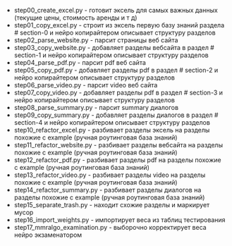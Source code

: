 * step00_create_excel.py - готовит эксель для самых важных данных (текущие цены, стоимость аренды и т д)
* step01_copy_excel.py - строит из эксель первую базу знаний раздела # section-0 и нейро копирайтером опиcывает структуру разделов
* step02_parse_website.py - парсит страницы веб сайта
* step03_copy_website.py - добавляет разделы вебсайта в раздел # section-1 и нейро копирайтером опиcывает структуру разделов
* step04_parse_pdf.py - парсит pdf веб сайта
* step05_copy_pdf.py - добавляет разделы pdf в раздел # section-2 и нейро копирайтером опиcывает структуру разделов
* step06_parse_video.py - парсит video веб сайта
* step07_copy_video.py - добавляет разделы pdf в раздел # section-3 и нейро копирайтером опиcывает структуру разделов
* step08_parse_summary.py - парсит summary диалогов
* step09_copy_summary.py - добавляет разделы диалогов в раздел # section-4 и нейро копирайтером опиcывает структуру разделов
* step10_refactor_excel.py - разбивает разделы эксель на разделы похожие с example (ручная роутинговая база знаний)
* step11_refactor_website.py - разбивает разделы вебсайта на разделы похожие с example (ручная роутинговая база знаний)
* step12_refactor_pdf.py - разбивает разделы pdf на разделы похожие с example (ручная роутинговая база знаний)
* step13_refactor_video.py - разбивает разделы video на разделы похожие с example (ручная роутинговая база знаний)
* step14_refactor_summary.py - разбивает разделы диалогов на разделы похожие с example (ручная роутинговая база знаний)
* step15_separate_trash.py - находит схожие разделы и маркирует мусор
* step16_import_weights.py - импортирует веса из таблиц тестирования
* step17_mmralgo_examination.py - выборочно корректирует веса нейро экзаменатором
